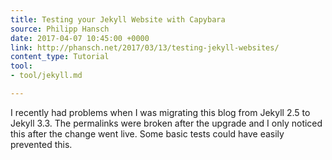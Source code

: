 ```yaml
---
title: Testing your Jekyll Website with Capybara
source: Philipp Hansch
date: 2017-04-07 10:45:00 +0000
link: http://phansch.net/2017/03/13/testing-jekyll-websites/
content_type: Tutorial
tool:
- tool/jekyll.md

---
```

I recently had problems when I was migrating this blog from Jekyll 2.5 to Jekyll 3.3. The permalinks were broken after the upgrade and I only noticed this after the change went live. Some basic tests could have easily prevented this.





